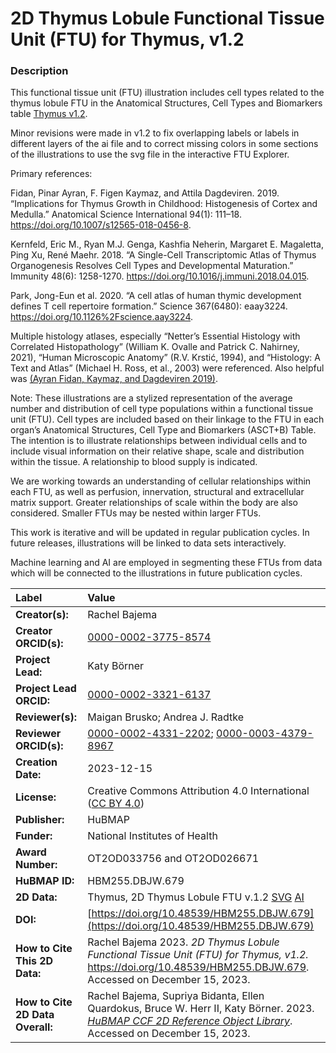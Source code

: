 # 2D Thymus Lobule Functional Tissue Unit (FTU) for Thymus, v1.2

### Description
This functional tissue unit (FTU) illustration includes cell types related to the thymus lobule FTU in the Anatomical Structures, Cell Types and Biomarkers table [Thymus v1.2](https://doi.org/10.48539/HBM284.RFDC.542). 

Minor revisions were made in v1.2 to fix overlapping labels or labels in different layers of the ai file and to correct missing colors in some sections of the illustrations to use the svg file in the interactive FTU Explorer. 

Primary references:

Fidan, Pinar Ayran, F. Figen Kaymaz, and Attila Dagdeviren. 2019. “Implications for Thymus Growth in Childhood: Histogenesis of Cortex and Medulla.” Anatomical Science International 94(1): 111–18. https://doi.org/10.1007/s12565-018-0456-8.

Kernfeld, Eric M., Ryan M.J. Genga, Kashfia Neherin, Margaret E. Magaletta, Ping Xu, René Maehr. 2018. “A Single-Cell Transcriptomic Atlas of Thymus Organogenesis Resolves Cell Types and Developmental Maturation.” Immunity 48(6): 1258-1270. https://doi.org/10.1016/j.immuni.2018.04.015.

Park, Jong-Eun et al. 2020. “A cell atlas of human thymic development defines T cell repertoire formation.” Science 367(6480): eaay3224. https://doi.org/10.1126%2Fscience.aay3224.

Multiple histology atlases, especially “Netter’s Essential Histology with Correlated Histopathology” (William K. Ovalle and Patrick C. Nahirney, 2021), “Human Microscopic Anatomy” (R.V. Krstić, 1994), and “Histology: A Text and Atlas” (Michael H. Ross, et al., 2003) were referenced. Also helpful was [(Ayran Fidan, Kaymaz, and Dagdeviren 2019)](https://doi.org/10.1007/s12565-018-0456-8).

Note: These illustrations are a stylized representation of the average number and distribution of cell type populations within a functional tissue unit (FTU). Cell types are included based on their linkage to the FTU in each organ’s Anatomical Structures, Cell Type and Biomarkers (ASCT+B) Table. The intention is to illustrate relationships between individual cells and to include visual information on their relative shape, scale and distribution within the tissue. A relationship to blood supply is indicated.

We are working towards an understanding of cellular relationships within each FTU, as well as perfusion, innervation, structural and extracellular matrix support. Greater relationships of scale within the body are also considered. Smaller FTUs may be nested within larger FTUs.

This work is iterative and will be updated in regular publication cycles. In future releases, illustrations will be linked to data sets interactively. 

Machine learning and AI are employed in segmenting these FTUs from data which will be connected to the illustrations in future publication cycles.


| Label | Value |
| :------------- |:-------------|
| **Creator(s):** | Rachel Bajema |
| **Creator ORCID(s):** | [0000-0002-3775-8574](https://orcid.org/0000-0002-3775-8574) |
| **Project Lead:** | Katy B&ouml;rner |
| **Project Lead ORCID:** | [0000-0002-3321-6137](https://orcid.org/0000-0002-3321-6137) |
| **Reviewer(s):** | Maigan Brusko; Andrea J. Radtke |
| **Reviewer ORCID(s):** | [0000-0002-4331-2202](https://orcid.org/0000-0002-4331-2202); [0000-0003-4379-8967](https://orcid.org/0000-0003-4379-8967) |
| **Creation Date:** | 2023-12-15 |
| **License:** | Creative Commons Attribution 4.0 International ([CC BY 4.0](https://creativecommons.org/licenses/by/4.0/)) |
| **Publisher:** | HuBMAP |
| **Funder:** | National Institutes of Health |
| **Award Number:** | OT2OD033756 and OT2OD026671|
| **HuBMAP ID:** | HBM255.DBJW.679 |
| **2D Data:** | Thymus, 2D Thymus Lobule FTU v.1.2 [SVG](https://cdn.humanatlas.io/hra-releases/v2.0/2d-ftu/2d-ftu-thymus-thymus-lobule.svg) [AI](https://cdn.humanatlas.io/hra-releases/v2.0/2d-ftu/2d-ftu-thymus-thymus-lobule.ai) |
| **DOI:** | [https://doi.org/10.48539/HBM255.DBJW.679](https://doi.org/10.48539/HBM255.DBJW.679) |
| **How to Cite This 2D Data:** | Rachel Bajema 2023. *2D Thymus Lobule Functional Tissue Unit (FTU) for Thymus, v1.2.* https://doi.org/10.48539/HBM255.DBJW.679. Accessed on December 15, 2023. |
| **How to Cite 2D Data Overall:** | Rachel Bajema, Supriya Bidanta, Ellen Quardokus,  Bruce W. Herr II, Katy Börner. 2023. [*HuBMAP CCF 2D Reference Object Library*]( https://humanatlas.io/2d-ftu-illustrations). Accessed on December 15, 2023. |
